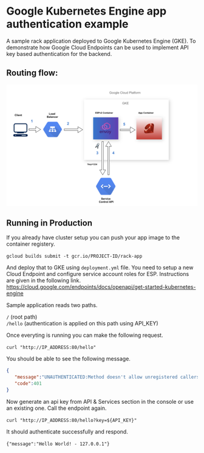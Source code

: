 # Google Kubernetes Engine app authentication example
A sample rack application deployed to Google Kubernetes Engine (GKE). To demonstrate how Google Cloud Endpoints can be used to implement API key based authentication for the backend.

## Routing flow:
![routing_flow][routing_flow]

[routing_flow]: https://github.com/ajazfarhad/gke_app_authentication_example/raw/master/routing_flow.png "Routing Flow"

## Running in Production
If you already have cluster setup you can push your app image to the container registery.

```gcloud builds submit -t gcr.io/PROJECT-ID/rack-app```

And deploy that to GKE using ```deployment.yml``` file. You need to setup a new Cloud Endpoint and configure service account roles for ESP. Instructions are given in the following link.
https://cloud.google.com/endpoints/docs/openapi/get-started-kubernetes-engine

Sample application reads two paths.

`/` (root path) \
`/hello` (authentication is applied on this path using API_KEY)

Once everyting is running you can make the following request.

```curl "http://IP_ADDRESS:80/hello"```

You should be able to see the following message.

```json
{
   "message":"UNAUTHENTICATED:Method doesn't allow unregistered callers (callers without established identity). Please use API Key or other form of API consumer identity to call this API.",
   "code":401
}
```

Now generate an api key from API & Services section in the console or use an existing one. Call the endpoint again.

```curl "http://IP_ADDRESS:80/hello?key=${API_KEY}"```

It should authenticate successfully and respond.

```{"message":"Hello World! - 127.0.0.1"}```

